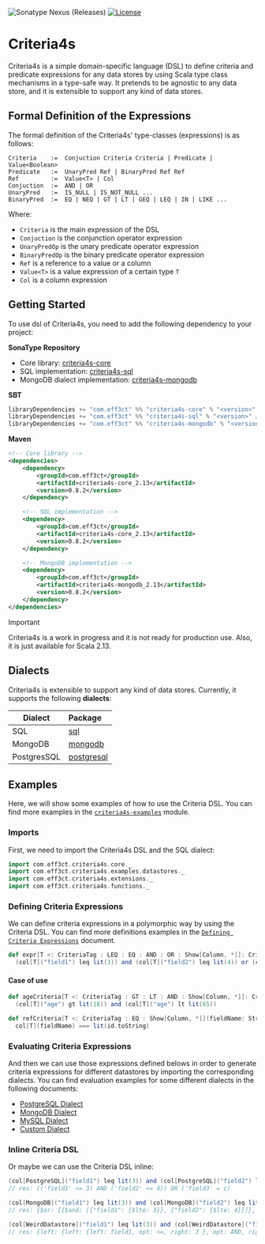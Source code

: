 ![Sonatype Nexus (Releases)](https://img.shields.io/nexus/r/com.eff3ct/criteria4s-core_2.13?server=https%3A%2F%2Fs01.oss.sonatype.org&style=flat-square&label=Sonatype&labelColor=%20&color=%2acf45%20%20) [![License](https://img.shields.io/badge/license-Apache%202-blue.svg?style=flat-square&label=License)](https://github.com/rafafrdz/criteria4s?tab=Apache-2.0-1-ov-file#readme)

# Criteria4s

Criteria4s is a simple domain-specific language (DSL) to define criteria and predicate expressions for any data stores
by using Scala type class mechanisms in a type-safe way. It pretends to be agnostic to any data store, and it is
extensible to support any kind of data stores.

## Formal Definition of the Expressions

The formal definition of the Criteria4s' type-classes (expressions) is as follows:

```text
Criteria    :=  Conjuction Criteria Criteria | Predicate | Value<Boolean>
Predicate   :=  UnaryPred Ref | BinaryPred Ref Ref
Ref         :=  Value<T> | Col
Conjuction  :=  AND | OR
UnaryPred   :=  IS_NULL | IS_NOT_NULL ...
BinaryPred  :=  EQ | NEQ | GT | LT | GEQ | LEQ | IN | LIKE ...
```

Where:

- `Criteria` is the main expression of the DSL
- `Conjuction` is the conjunction operator expression
- `UnaryPredOp` is the unary predicate operator expression
- `BinaryPredOp` is the binary predicate operator expression
- `Ref` is a reference to a value or a column
- `Value<T>` is a value expression of a certain type `T`
- `Col` is a column expression

## Getting Started

To use dsl of Criteria4s, you need to add the following dependency to your project:

**SonaType Repository**

- Core library: [criteria4s-core](https://central.sonatype.com/artifact/com.eff3ct/criteria4s-core_2.13)
- SQL implementation: [criteria4s-sql](https://central.sonatype.com/artifact/com.eff3ct/criteria4s-sql_2.13)
- MongoDB dialect
  implementation: [criteria4s-mongodb](https://central.sonatype.com/artifact/com.eff3ct/criteria4s-mongodb_2.13)

**SBT**

```scala
libraryDependencies += "com.eff3ct" %% "criteria4s-core" % "<version>" // Core library
libraryDependencies += "com.eff3ct" %% "criteria4s-sql" % "<version>" // SQL implementation
libraryDependencies += "com.eff3ct" %% "criteria4s-mongodb" % "<version>" // MongoDB implementation

```

**Maven**

```xml
<!-- Core library -->
<dependencies>
    <dependency>
        <groupId>com.eff3ct</groupId>
        <artifactId>criteria4s-core_2.13</artifactId>
        <version>0.8.2</version>
    </dependency>

    <!-- SQL implementation -->
    <dependency>
        <groupId>com.eff3ct</groupId>
        <artifactId>criteria4s-core_2.13</artifactId>
        <version>0.8.2</version>
    </dependency>

    <!-- MongoDB implementation -->
    <dependency>
        <groupId>com.eff3ct</groupId>
        <artifactId>criteria4s-mongodb_2.13</artifactId>
        <version>0.8.2</version>
    </dependency>
</dependencies>
```

> [!IMPORTANT]  
> Criteria4s is a work in progress and it is not ready for production use. Also, it is just available for Scala 2.13.

## Dialects

Criteria4s is extensible to support any kind of data stores. Currently, it supports the following **dialects**:

| Dialect     | Package                                                                                    |
|-------------|:-------------------------------------------------------------------------------------------|
| SQL         | [sql](./sql/src/main/scala/io/github/rafafrdz/criteria4s/dialect/sql)                      | 
| MongoDB     | [mongodb](./mongodb/src/main/scala/io/github/rafafrdz/criteria4s/dialect/mongodb)          | 
| PostgresSQL | [postgresql](./postgresql/src/main/scala/io/github/rafafrdz/criteria4s/dialect/postgresql) |

## Examples

Here, we will show some examples of how to use the Criteria DSL. You can find more examples in
the [`criteria4s-examples`](./examples/src/main/scala/io/github/rafafrdz/criteria4s/examples) module.

### Imports

First, we need to import the Criteria4s DSL and the SQL dialect:

```scala
import com.eff3ct.criteria4s.core._
import com.eff3ct.criteria4s.examples.datastores._
import com.eff3ct.criteria4s.extensions._
import com.eff3ct.criteria4s.functions._
```

### Defining Criteria Expressions

We can define criteria expressions in a polymorphic way by using the Criteria DSL. You can find more definitions
examples
in the [`Defining Criteria Expressions`](./doc/defining-criteria-expressions.md) document.

```scala
def expr[T <: CriteriaTag : LEQ : EQ : AND : OR : Show[Column, *]]: Criteria[T] =
  (col[T]("field1") leq lit(3)) and (col[T]("field2") leq lit(4)) or (col[T]("field3") === lit("c"))
```

#### Case of use

```scala
def ageCriteria[T <: CriteriaTag : GT : LT : AND : Show[Column, *]]: Criteria[T] =
  (col[T]("age") gt lit(18)) and (col[T]("age") lt lit(65))

def refCriteria[T <: CriteriaTag : EQ : Show[Column, *]](fieldName: String, id: UUID): Criteria[T] =
  col[T](fieldName) === lit(id.toString)
```

### Evaluating Criteria Expressions

And then we can use those expressions defined belows in order to generate criteria expressions for different
datastores by importing the corresponding dialects. You can find evaluation examples for some different dialects in the
following documents:

- [PostgreSQL Dialect](./doc/postgresql-dialect-evaluating.md)
- [MongoDB Dialect](./doc/mongodb-dialect-evaluating.md)
- [MySQL Dialect](./doc/mysql-dialect-evaluating.md)
- [Custom Dialect](./doc/custom-dialect-evaluating.md)

### Inline Criteria DSL

Or maybe we can use the Criteria DSL inline:

```scala
(col[PostgreSQL]("field1") leq lit(3)) and (col[PostgreSQL]("field2") leq lit(4)) or (col[PostgreSQL]("field3") === lit("c"))
// res: (('field1' <= 3) AND ('field2' <= 4)) OR ('field3' = c)
```

```scala
(col[MongoDB]("field1") leq lit(3)) and (col[MongoDB]("field2") leq lit(4)) or (col[MongoDB]("field3") === lit("c"))
// res: {$or: [{$and: [{"field1": {$lte: 3}}, {"field2": {$lte: 4}}]}, {"field3": {$eq: c}}]}
```

```scala
(col[WeirdDatastore]("field1") leq lit(3)) and (col[WeirdDatastore]("field2") leq lit(4)) or (col[WeirdDatastore]("field3") === lit("c"))
// res: {left: {left: {left: field1, opt: <=, right: 3 }, opt: AND, right: {left: field2, opt: <=, right: 4 } }, opt: OR, right: {left: field3, opt: =, right: c } }
```
